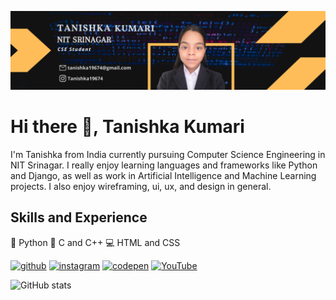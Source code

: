 ![Design and Development](https://github.com/TanishkaKumari/TanishkaKumari/blob/main/Clean%20Work%20Place%20LinkedIn%20Banner%20(1).png)
# Hi there 👋, Tanishka Kumari
I'm Tanishka from India currently pursuing Computer Science Engineering in NIT Srinagar. I really enjoy learning languages and frameworks like Python and Django, as well as work in Artificial Intelligence and Machine Learning projects. I also enjoy wireframing, ui, ux, and design in general.

## Skills and Experience
🐍 Python
📄 C and C++
💻 HTML and CSS

[<img src='https://cdn.jsdelivr.net/npm/simple-icons@3.0.1/icons/github.svg' alt='github' height='40'>](https://github.com/TanishkaKumari)  [<img src='https://cdn.jsdelivr.net/npm/simple-icons@3.0.1/icons/instagram.svg' alt='instagram' height='40'>](https://www.instagram.com/tanishka19674/)  [<img src='https://cdn.jsdelivr.net/npm/simple-icons@3.0.1/icons/codepen.svg' alt='codepen' height='40'>](https://codepen.io/tanishkakumari)  [<img src='https://cdn.jsdelivr.net/npm/simple-icons@3.0.1/icons/youtube.svg' alt='YouTube' height='40'>](https://www.youtube.com/channel/graphicsXvisual)  

![GitHub stats](https://github-readme-stats.vercel.app/api?username=TanishkaKumari&show_icons=true)  

